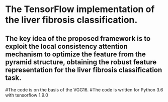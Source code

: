 The TensorFlow implementation of the liver fibrosis classification.
===
The key idea of the proposed framework is to exploit the local consistency attention mechanism to optimize the feature from the pyramid structure, 
obtaining the robust feature representation for the liver fibrosis classification task.
------
#The code is on the basis of the VGG16.
#The code is written for Python 3.6 with tensorflow 1.9.0